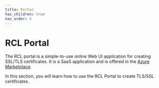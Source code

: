 ```yaml
---
title: Portal
has_children: true
nav_order: 4
---
```


# RCL Portal

The RCL portal is a simple-to-use online Web UI application for creating SSL/TLS certificates. It is a SaaS application and is offered in the [Azure Marketplace](https://azuremarketplace.microsoft.com/en-us/marketplace/apps/rayconsulting.002?tab=overview).

In this section, you will learn how to use the RCL Portal to create TLS/SSL certificates.